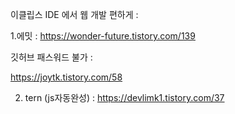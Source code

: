 이클립스 IDE 에서 웹 개발 편하게 :

1.에밋 : https://wonder-future.tistory.com/139

깃허브 패스워드 불가 :

https://joytk.tistory.com/58

2. tern (js자동완성) : https://devlimk1.tistory.com/37